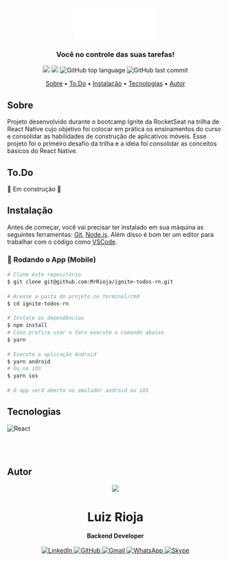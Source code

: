 <p align="center">
  <img src="./src/assets/images/logo/to.do@3x.png" alt="Logo"/>
  <br>
</p>
<h3 align="center">
Você no controle das suas tarefas!
</h3>

<p align="center">
  <img src="https://img.shields.io/static/v1?label=To&message=Do&color=blueviolet&style=for-the-badge"/>
  <img src="https://img.shields.io/github/license/MrRioja/ignite-todos-rn?color=blueviolet&logo=License&style=for-the-badge"/>
  <img alt="GitHub top language" src="https://img.shields.io/github/languages/top/MrRioja/ignite-todos-rn?color=blueviolet&logo=TypeScript&logoColor=white&style=for-the-badge">
  <img alt="GitHub last commit" src="https://img.shields.io/github/last-commit/MrRioja/ignite-todos-rn?color=blueviolet&style=for-the-badge">
</p>

<p align="center">
  <a href="#sobre">Sobre</a> •
  <a href="#todo">To.Do</a> •
  <a href="#instalação">Instalação</a> •
  <a href="#tecnologias">Tecnologias</a> •
  <a href="#autor">Autor</a>  
</p>

## Sobre

Projeto desenvolvido durante o bootcamp Ignite da RocketSeat na trilha de React Native cujo objetivo foi colocar em prática os ensinamentos do curso e consolidar as habilidades de construção de aplicativos móveis. Esse projeto foi o primeiro desafio da trilha e a ideia foi consolidar as conceitos básicos do React Native.

## To.Do

🚧 Em construção 🚧

## Instalação

Antes de começar, você vai precisar ter instalado em sua máquina as seguintes ferramentas:
[Git](https://git-scm.com), [Node.js](https://nodejs.org/en/).
Além disso é bom ter um editor para trabalhar com o código como [VSCode](https://code.visualstudio.com/).

### 📱 Rodando o App (Mobile)

```bash
# Clone este repositório
$ git clone git@github.com:MrRioja/ignite-todos-rn.git

# Acesse a pasta do projeto no terminal/cmd
$ cd ignite-todos-rn

# Instale as dependências
$ npm install
# Caso prefira usar o Yarn execute o comando abaixo
$ yarn

# Execute a aplicação Android
$ yarn android
# Ou no iOS
$ yarn ios

# O app será aberto no emulador android ou iOS
```

## Tecnologias

<img align="left" src="https://profilinator.rishav.dev/skills-assets/react-original-wordmark.svg" alt="React" height="75" />

<br><br><br><br>

## Autor

<div align="center">
<img src="https://images.weserv.nl/?url=avatars.githubusercontent.com/u/55336456?v=4&h=100&w=100&fit=cover&mask=circle&maxage=7d" />
<h1>Luiz Rioja</h1>
<strong>Backend Developer</strong>
<br/>
<br/>

<a href="https://linkedin.com/in/luizrioja" target="_blank">
<img alt="LinkedIn" src="https://img.shields.io/badge/linkedin-%230077B5.svg?style=for-the-badge&logo=linkedin&logoColor=white"/>
</a>

<a href="https://github.com/mrrioja" target="_blank">
<img alt="GitHub" src="https://img.shields.io/badge/github-%23121011.svg?style=for-the-badge&logo=github&logoColor=white"/>
</a>

<a href="mailto:lulyrioja@gmail.com?subject=Fala%20Dev" target="_blank">
<img alt="Gmail" src="https://img.shields.io/badge/Gmail-D14836?style=for-the-badge&logo=gmail&logoColor=white" />
</a>

<a href="https://api.whatsapp.com/send?phone=5511933572652" target="_blank">
<img alt="WhatsApp" src="https://img.shields.io/badge/WhatsApp-25D366?style=for-the-badge&logo=whatsapp&logoColor=white"/>
</a>

<a href="https://join.skype.com/invite/tvBbOq03j5Uu" target="_blank">
<img alt="Skype" src="https://img.shields.io/badge/SKYPE-%2300AFF0.svg?style=for-the-badge&logo=Skype&logoColor=white"/>
</a>

<br/>
<br/>
</div>
